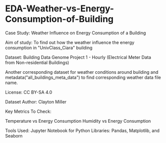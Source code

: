 # EDA-Weather-vs-Energy-Consumption-of-Building
Case Study: Weather Influence on Energy Consumption of a Building

Aim of study: To find out how the weather influence the energy consumption in "UnivClass_Ciara" building

Dataset: Building Data Genome Project 1 - Hourly (Electrical Meter Data from Non-residential Buildings)

Another corresponding dataset for weather conditions around building and metadata("all_buildings_meta_data") to find corresponding weather data file name.

License: CC BY-SA 4.0

Dataset Author: Clayton Miller

Key Metrics To Check:

Temperature vs Energy Consumption
Humidity vs Energy Consumption

Tools Used: Jupyter Notebook for Python
Libraries: Pandas, Matplotlib, and Seaborn
